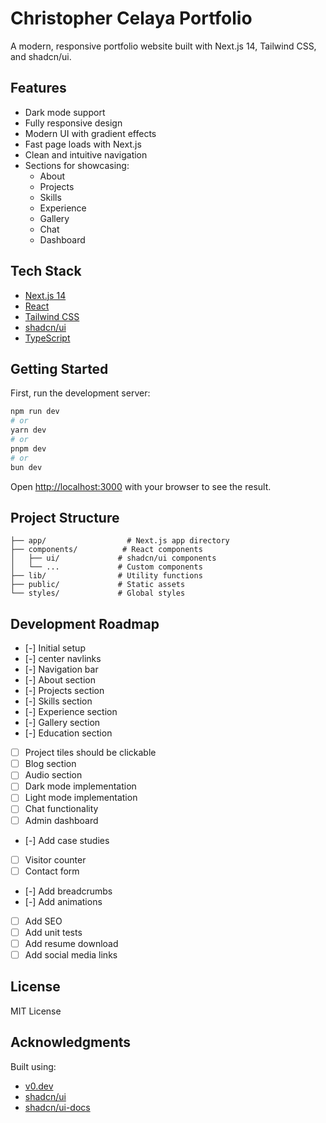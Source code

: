 # Christopher Celaya Portfolio

A modern, responsive portfolio website built with Next.js 14, Tailwind CSS, and shadcn/ui.

## Features

- Dark mode support
- Fully responsive design
- Modern UI with gradient effects
- Fast page loads with Next.js
- Clean and intuitive navigation
- Sections for showcasing:
  - About
  - Projects
  - Skills
  - Experience
  - Gallery
  - Chat
  - Dashboard

## Tech Stack

- [Next.js 14](https://nextjs.org/)
- [React](https://reactjs.org/)
- [Tailwind CSS](https://tailwindcss.com/)
- [shadcn/ui](https://ui.shadcn.com/)
- [TypeScript](https://www.typescriptlang.org/)

## Getting Started

First, run the development server:

```bash
npm run dev
# or
yarn dev
# or
pnpm dev
# or
bun dev
```

Open [http://localhost:3000](http://localhost:3000) with your browser to see the result.

## Project Structure

```
├── app/                  # Next.js app directory
├── components/          # React components
│   ├── ui/             # shadcn/ui components
│   └── ...             # Custom components
├── lib/                # Utility functions
├── public/             # Static assets
└── styles/             # Global styles
```

## Development Roadmap

- [-] Initial setup
- [-] center navlinks
- [-] Navigation bar
- [-] About section
- [-] Projects section
- [-] Skills section
- [-] Experience section
- [-] Gallery section
- [-] Education section
- [ ] Project tiles should be clickable
- [ ] Blog section
- [ ] Audio section
- [ ] Dark mode implementation
- [ ] Light mode implementation
- [ ] Chat functionality
- [ ] Admin dashboard
- [-] Add case studies
- [ ] Visitor counter
- [ ] Contact form
- [-] Add breadcrumbs
- [-] Add animations
- [ ] Add SEO
- [ ] Add unit tests
- [ ] Add resume download
- [ ] Add social media links

## License

MIT License

## Acknowledgments

Built using:
- [v0.dev](https://v0.dev)
- [shadcn/ui](https://ui.shadcn.com/)
- [shadcn/ui-docs](https://ui.shadcn.com/docs)